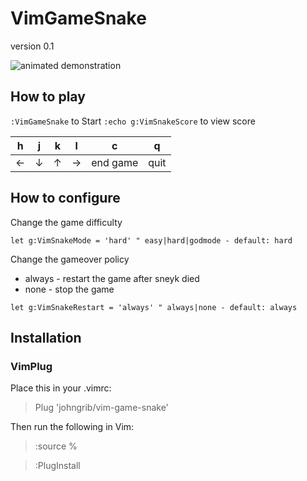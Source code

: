 # VimGameSnake

version 0.1

![animated demonstration](https://cloud.githubusercontent.com/assets/1855714/25851103/5c40d8c2-34ff-11e7-93b2-e161d973e4c8.gif)

## How to play

`:VimGameSnake` to Start
`:echo g:VimSnakeScore` to view score

h   | j   | k   | l   | c        | q
--- | --- | --- | --- | ---      | ---
←   |↓    |↑    |→    | end game | quit

## How to configure

Change the game difficulty
```vim
let g:VimSnakeMode = 'hard' " easy|hard|godmode - default: hard
```

Change the gameover policy
  - always - restart the game after sneyk died
  - none - stop the game
```vim
let g:VimSnakeRestart = 'always' " always|none - default: always
```

## Installation

### VimPlug

Place this in your .vimrc:

> Plug 'johngrib/vim-game-snake'

Then run the following in Vim:

> :source %

> :PlugInstall


